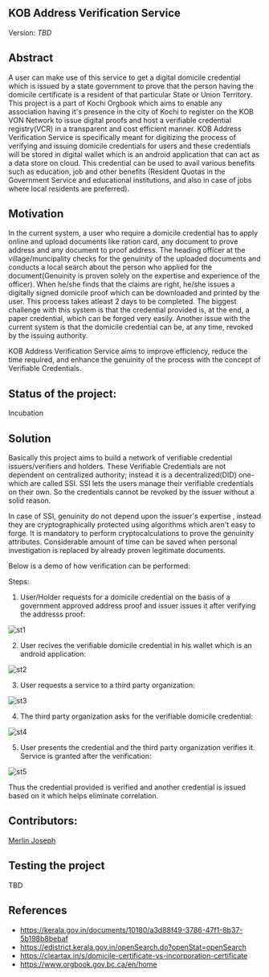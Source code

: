
## KOB Address Verification Service
Version: _TBD_

## Abstract

 A user can make use of this service to get a digital domicile credential which is issued by a state government to prove that the person having the domicile certificate is a resident of that particular State or Union Territory. This project is a part of Kochi Orgbook which aims to enable any association having it's presence in the city of Kochi to register on the KOB VON Network to issue digital proofs and host a verifiable credential registry(VCR) in a transparent and cost efficient manner. KOB Address Verification Service is specifically meant for digitizing the process of verifying and issuing domicile credentials for users and these credentials will be stored in digital wallet which is an android application that can act as a data store on cloud. This credential can be used to avail various benefits such as education, job and other benefits (Resident Quotas in the Government Service and educational institutions, and also in case of jobs where local residents are preferred).


## Motivation

In the current system, a user who require a domicile credential has to apply online and upload documents like ration card, any document to prove address and any document to proof address. The heading officer at the village/muncipality checks for the genuinity of the uploaded documents and conducts a local search about the person who applied for the document(Genuinity is proven solely on the expertise and experience of the officer). When he/she finds that the claims are right, he/she issues a digitally signed domicile proof which can be downloaded and printed by the user. This process takes atleast 2 days to be completed. The biggest challenge with this system is that the credential provided is, at the end, a paper credential, which can be forged very easily. Another issue with the current system is that the domicile credential can be, at any time, revoked by the issuing authority.

KOB Address Verification Service aims to improve efficiency, reduce the time required, and enhance the genuinity of the process with the concept of Verifiable Credentials.

## Status of the project:

Incubation

## Solution 

Basically this project aims to build a network of verifiable credential issuers/verifiers and holders. These Verifiable Credentials are not dependent on centralized authority; instead it is a decentralized(DID) one-which are called SSI. SSI lets the users manage their verifiable credentials on their own. So the credentials cannot be revoked by the issuer without a solid reason.

In case of SSI, genuinity do not depend upon the issuer's expertise , instead they are cryptographically protected using algorithms which aren't easy to forge. It is mandatory to perform cryptocalculations to prove the genuinity attributes. Considerable amount of time can be saved when personal investigation is replaced by already proven legitimate documents.

  
Below is a demo of how verification can be performed:

Steps:
1. User/Holder requests for a domicile credential on the basis of a government approved address proof and issuer issues it after verifying the addresss proof:

![st1](https://user-images.githubusercontent.com/61771598/110251492-ac7b6a00-7fa6-11eb-8b34-8d58f1b714cb.PNG)

2. User recives the verifiable domicile credential in his wallet which is an android application:

![st2](https://user-images.githubusercontent.com/61771598/110251500-b4d3a500-7fa6-11eb-8b53-3859302b61b2.PNG)

3. User requests a service to a third party organization:

![st3](https://user-images.githubusercontent.com/61771598/110251866-a1c1d480-7fa8-11eb-8e27-fb3c8f278685.PNG)

4. The third party organization asks for the verifiable domicile credential:

![st4](https://user-images.githubusercontent.com/61771598/110251503-b8ffc280-7fa6-11eb-8797-1560ee5c3d1b.PNG)

5. User presents the credential and the third party organization verifies it. Service is granted after the verification:

![st5](https://user-images.githubusercontent.com/61771598/110251506-bb621c80-7fa6-11eb-82a1-9b34e0d6e851.PNG)



Thus the credential provided is verified and another credential is issued based on it which helps eliminate correlation.






 
## Contributors:

[Merlin Joseph](https://github.com/merjos369)

## Testing the project

TBD

## References

- https://kerala.gov.in/documents/10180/a3d88f49-3786-47f1-8b37-5b198b8bebaf
- https://edistrict.kerala.gov.in/openSearch.do?openStat=openSearch
- https://cleartax.in/s/domicile-certificate-vs-incorporation-certificate
- https://www.orgbook.gov.bc.ca/en/home 
